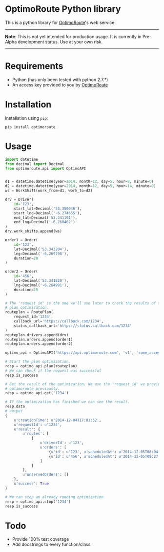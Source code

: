 # OptimoRoute Python library

This is a python library for [OptimoRoute][optimoroute.com]'s web service.

---

**Note**: This is not yet intended for production usage. It is currently in Pre-Alpha development status. Use at your own risk.
 
---

# Requirements

* Python (has only been tested with python 2.7.*)
* An access key provided to you by [OptimoRoute][optimoroute.com]

# Installation

Installation using `pip`:

    pip install optimoroute

# Usage

```python
import datetime
from decimal import Decimal
from optimoroute.api import OptimoAPI


d1 = datetime.datetime(year=2014, month=12, day=5, hour=8, minute=0)
d2 = datetime.datetime(year=2014, month=12, day=5, hour=14, minute=0)
ws = WorkShift(work_from=d1, work_to=d2)

drv = Driver(
    id='123', 
    start_lat=Decimal('53.350046'), 
    start_lng=Decimal('-6.274655'), 
    end_lat=Decimal('53.341191'), 
    end_lng=Decimal('-6.260402')
)
drv.work_shifts.append(ws)

order1 = Order(
    id='123', 
    lat=Decimal('53.343204'), 
    lng=Decimal('-6.269798'), 
    duration=20
)

order2 = Order(
    id='456', 
    lat=Decimal('53.341820'), 
    lng=Decimal('-6.264991'), 
    duration=25
)

# The 'request_id' is the one we'll use later to check the results of the 
# plan optimization.
routeplan = RoutePlan(
    request_id='1234',
    callback_url='https://callback.com/1234',
    status_callback_url='https://status.callback.com/1234'
)
routeplan.drivers.append(drv)
routeplan.orders.append(order1)
routeplan.orders.append(order2)

optimo_api = OptimoAPI('https://api.optimoroute.com', 'v1', 'some_access_key')

# Start the plan optimization.
resp = optimo_api.plan(routeplan)
# We can check if the request was successful
resp.is_success

# Get the result of the optimization. We use the 'request_id' we provided to
# optimoroute previously.
resp = optimo_api.get('1234')

# If the optimization has finished we can see the result.
resp.data
# output
{
    u'creationTime': u'2014-12-04T17:01:52',
    u'requestId': u'1234',
    u'result': {
        u'routes': [
            {
                u'driverId': u'123',
                u'orders': [
                    {u'id': u'123', u'scheduledAt': u'2014-12-05T08:04'},
                    {u'id': u'456', u'scheduledAt': u'2014-12-05T08:27'}
                ]
            }
        ],
        u'unservedOrders': []
    },
    u'success': True
}

# We can stop an already running optimization
resp = optimo_api.stop('1234')
resp.is_success
```


# Todo

* Provide 100% test coverage
* Add docstrings to every function/class.


[optimoroute.com]: http://optimoroute.com
